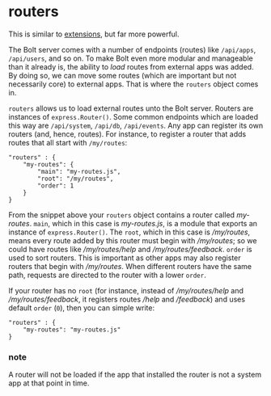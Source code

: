 # routers

This is similar to [extensions](/extensions.md), but far more powerful.

The Bolt server comes with a number of endpoints \(routes\) like `/api/apps`, `/api/users`, and so on. To make Bolt even more modular and manageable than it already is, the ability to _load_ routes from external apps was added. By doing so, we can move some routes \(which are important but not necessarily core\) to external apps. That is where the `routers` object comes in.

`routers` allows us to load external routes unto the Bolt server. Routers are instances of `express.Router()`. Some common endpoints which are loaded this way are `/api/system`, `/api/db`, `/api/events`. Any app can register its own routers \(and, hence, routes\). For instance, to register a router that adds routes that all start with `/my/routes`:

```
"routers" : {
    "my-routes": {
        "main": "my-routes.js",
        "root": "/my/routes",
        "order": 1
    }
}
```

From the snippet above your `routers` object contains a router called _my-routes_. `main`, which in this case is _my-routes.js_, is a module that exports an instance of `express.Router()`. The `root`, which in this case is _/my/routes_, means every route added by this router must begin with _/my/routes_; so we could have routes like _/my/routes/help_ and _/my/routes/feedback_. `order` is used to sort routers. This is important as other apps may also register routers that begin with _/my/routes_. When different routers have the same path, requests are directed to the router with a lower `order`.

If your router has no `root` \(for instance, instead of _/my/routes/help_ and _/my/routes/feedback_, it registers routes _/help_ and _/feedback_\) and uses default `order` \(`0`\), then you can simple write:

```
"routers" : {
    "my-routes": "my-routes.js"
}
```

### note

A router will not be loaded if the app that installed the router is not a system app at that point in time.



